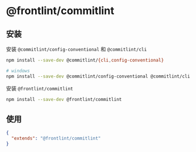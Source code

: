 # @frontlint/commitlint

## 安装

安装 `@commitlint/config-conventional` 和 `@commitlint/cli`

```sh
npm install --save-dev @commitlint/{cli,config-conventional}

# windows
npm install --save-dev @commitlint/config-conventional @commitlint/cli
```

安装 `@frontlint/commitlint`

```sh [npm]
npm install --save-dev @frontlint/commitlint
```

## 使用

```json
{
  "extends": "@frontlint/commitlint"
}
```
